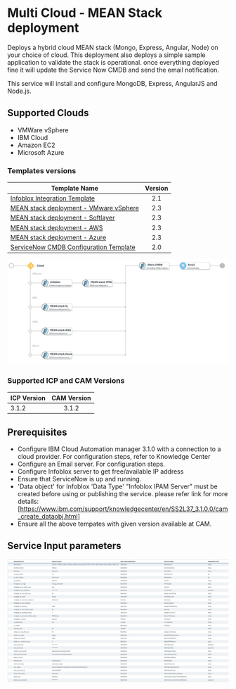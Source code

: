 
<!---
Copyright IBM Corp. 2018, 2018
This code is released under the Apache 2.0 License.
--->

# Multi Cloud - MEAN Stack deployment

Deploys a hybrid cloud MEAN stack (Mongo, Express, Angular, Node) on your choice of cloud.
This deployment also deploys a simple sample application to validate the stack is operational.
once everything deployed fine it will update the Service Now CMDB and send the email notification.

This service will install and configure MongoDB, Express, AngularJS and Node.js.

## Supported Clouds

- VMWare vSphere
- IBM Cloud
- Amazon EC2
- Microsoft Azure

### Templates versions

| Template Name | Version |
|------|:-------------:|
| [Infoblox Integration Template](https://github.com/IBM-CAMHub-Open/template_integration_infoblox/tree/2.1/other/terraform) | 2.1 |
| [MEAN stack deployment - VMware vSphere](https://github.com/IBM-CAMHub-Open/starterlibrary/tree/2.3/VMware/terraform/hcl/meanstack)| 2.3|
| [MEAN stack deployment - Softlayer](https://github.com/IBM-CAMHub-Open/starterlibrary/tree/2.3/BlueMix/terraform/hcl/meanstack-hybrid)| 2.3|
| [MEAN stack deployment - AWS](https://github.com/IBM-CAMHub-Open/starterlibrary/tree/2.3/AWS/terraform/hcl/meanstack)| 2.3|
| [MEAN stack deployment - Azure](https://github.com/IBM-CAMHub-Open/starterlibrary/tree/2.3/Azure/terraform/hcl/meanstack)| 2.3|
| [ServiceNow CMDB Configuration Template](https://github.com/IBM-CAMHub-Open/template_integration_servicenow/tree/2.0/other/terraform)| 2.0|

![Service - MEAN Stack](./multiCloud-mean-service.jpg)

### Supported ICP and CAM Versions

| ICP Version | CAM Version|
|------|:-------------:|
| 3.1.2| 3.1.2|

## Prerequisites

- Configure IBM Cloud Automation manager 3.1.0 with a connection to a cloud provider. For configuration steps, refer to Knowledge Center
- Configure an Email server. For configuration steps.
- Configure Infoblox server to get free/available IP address
- Ensure that ServiceNow is up and running.
- 'Data object' for Infoblox 'Data Type' "Infoblox IPAM Server" must be created before using or publishing the service.
    please refer link for more details: [<https://www.ibm.com/support/knowledgecenter/en/SS2L37_3.1.0.0/cam_create_dataobj.html]>
- Ensure all the above tempates with given version available at CAM.

## Service Input parameters

![Service - MEAN Stack](./multiCloud-mean.jpg)
